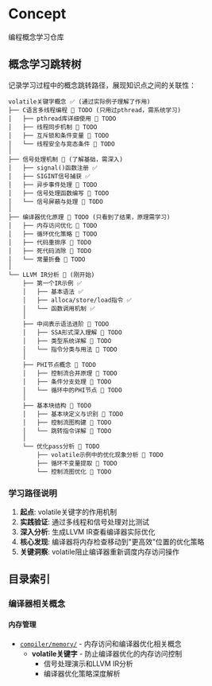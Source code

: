 # Concept

编程概念学习仓库

## 概念学习跳转树

记录学习过程中的概念跳转路径，展现知识点之间的关联性：

```
volatile关键字概念 ✅ (通过实际例子理解了作用)
├── C语言多线程编程 📝 TODO (只用过pthread，需系统学习)
│   ├── pthread库详细使用 📝 TODO
│   ├── 线程同步机制 📝 TODO
│   ├── 互斥锁和条件变量 📝 TODO
│   └── 线程安全与竞态条件 📝 TODO
│
├── 信号处理机制 🔄 (了解基础，需深入)
│   ├── signal()函数注册 ✅
│   ├── SIGINT信号捕获 ✅  
│   ├── 异步事件处理 📝 TODO
│   ├── 信号处理函数编写 📝 TODO
│   └── 信号屏蔽与处理 📝 TODO
│
├── 编译器优化原理 📝 TODO (只看到了结果，原理需学习)
│   ├── 内存访问优化 📝 TODO
│   ├── 循环优化策略 📝 TODO
│   ├── 代码重排序 📝 TODO
│   ├── 死代码消除 📝 TODO
│   └── 常量折叠 📝 TODO
│
└── LLVM IR分析 🔄 (刚开始)
    ├── 第一个IR示例 ✅
    │   ├── 基本语法 ✅
    │   ├── alloca/store/load指令 ✅
    │   └── 函数调用机制 ✅
    │
    ├── 中间表示语法进阶 📝 TODO
    │   ├── SSA形式深入理解 📝 TODO
    │   ├── 类型系统详解 📝 TODO
    │   └── 指令分类与用法 📝 TODO
    │
    ├── PHI节点概念 📝 TODO
    │   ├── 控制流合并原理 📝 TODO
    │   ├── 条件分支处理 📝 TODO
    │   └── 循环中的PHI节点 📝 TODO
    │
    ├── 基本块结构 📝 TODO
    │   ├── 基本块定义与识别 📝 TODO
    │   ├── 控制流图构建 📝 TODO
    │   └── 跳转指令详解 📝 TODO
    │
    └── 优化pass分析 📝 TODO
        ├── volatile示例中的优化现象分析 🔄 TODO
        ├── 循环不变量提取 📝 TODO
        └── 控制流图优化 📝 TODO
```

### 学习路径说明
1. **起点**: volatile关键字的作用机制
2. **实践验证**: 通过多线程和信号处理对比测试
3. **深入分析**: 生成LLVM IR查看编译器实际优化
4. **核心发现**: 编译器将内存检查移动到"更高效"位置的优化策略
5. **关键洞察**: volatile阻止编译器重新调度内存访问操作

## 目录索引

### 编译器相关概念

#### 内存管理
- [`compiler/memory/`](compiler/memory/) - 内存访问和编译器优化相关概念
  - **volatile关键字** - 防止编译器优化的内存访问控制
    - 信号处理演示和LLVM IR分析
    - 编译器优化策略深度解析